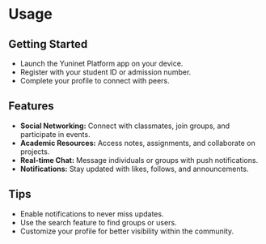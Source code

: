 ﻿# Usage

## Getting Started

- Launch the Yuninet Platform app on your device.
- Register with your student ID or admission number.
- Complete your profile to connect with peers.

## Features

- **Social Networking:** Connect with classmates, join groups, and participate in events.
- **Academic Resources:** Access notes, assignments, and collaborate on projects.
- **Real-time Chat:** Message individuals or groups with push notifications.
- **Notifications:** Stay updated with likes, follows, and announcements.

## Tips

- Enable notifications to never miss updates.
- Use the search feature to find groups or users.
- Customize your profile for better visibility within the community.

